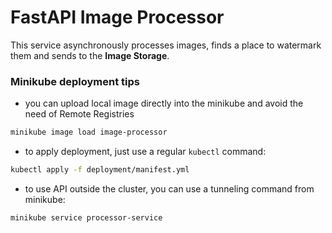 # FastAPI Image Processor

This service asynchronously processes images, finds a place to watermark them and sends to the **Image Storage**.

### Minikube deployment tips
* you can upload local image directly into the minikube and avoid 
the need of Remote Registries
```bash
minikube image load image-processor
```
* to apply deployment, just use a regular `kubectl` command:
```bash
kubectl apply -f deployment/manifest.yml
```
* to use API outside the cluster, you can use a tunneling command from minikube:
```bash
minikube service processor-service
```
